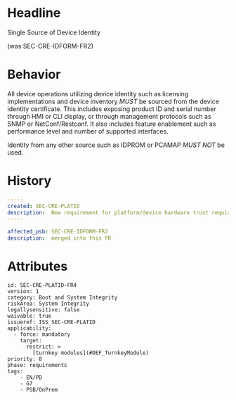 # Headline
Single Source of Device Identity

(was SEC-CRE-IDFORM-FR2)

# Behavior

All device operations utilizing device identity such as licensing
implementations and device inventory _MUST_ be sourced from the device
identity certificate. This includes exposing product ID and
serial number through HMI or CLI display, or through management protocols
such as SNMP or NetConf/Restconf. It also includes feature enablement such
as performance level and number of supported interfaces.

Identity from any other source such as IDPROM or PCAMAP _MUST NOT_ be used. 

# History
```yaml
-----
created: SEC-CRE-PLATID
description:  New requirement for platform/device hardware trust requirements
-----

affected_psb: SEC-CRE-IDFORM-FR2
description:  merged into this FR 

```

# Attributes

    id: SEC-CRE-PLATID-FR4
    version: 1
    category: Boot and System Integrity
    riskArea: System Integrity
    legallysensitive: false
    waivable: true
    issueref: ISS_SEC-CRE-PLATID
    applicability:
      - force: mandatory
        target:
          restrict: >
            [turnkey modules](#DEF_TurnkeyModule)
    priority: 8
    phase: requirements
    tags:
        - EN/PD
        - G7
        - PSB/OnPrem
